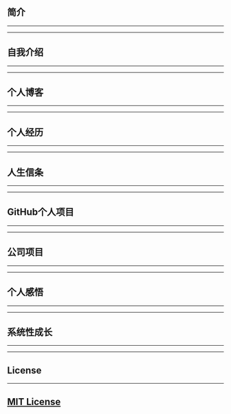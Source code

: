 ## 简介
---
---
## 自我介绍
---
---
## 个人博客
---
---
## 个人经历
---
---
## 人生信条
---
---
## GitHub个人项目
---
---
## 公司项目
---
---
## 个人感悟
---
---
## 系统性成长
---
---
## License
---
[MIT License](LICENSE)
---
